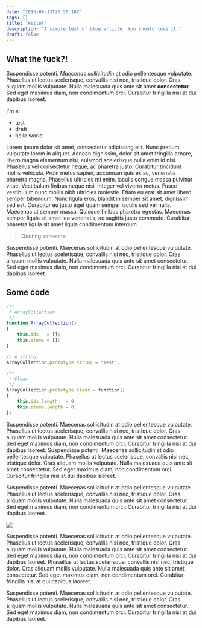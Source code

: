 ```yaml
---
date: "2015-08-13T20:50:18Z"
tags: []
title: "Hello!"
description: "A simple test of blog article. You should love it."
draft: false
---
```


## What the fuck?!

Suspendisse potenti. *Maecenas sollicitudin* at odio pellentesque vulputate. Phasellus ut lectus scelerisque, convallis nisi nec, tristique dolor. Cras aliquam mollis vulputate. Nulla malesuada quis ante sit amet **consectetur**. Sed eget maximus diam, non condimentum orci. Curabitur fringilla nisi at dui dapibus laoreet.

I'm a:

- test
- draft
- hello world

Lorem ipsum dolor sit amet, consectetur adipiscing elit. Nunc pretium vulputate lorem in aliquet. Aenean dignissim, dolor sit amet fringilla ornare, libero magna elementum nisi, euismod scelerisque nulla enim id nisi. Phasellus vel consectetur neque, ac pharetra justo. Curabitur tincidunt mollis vehicula. Proin metus sapien, accumsan quis ex ac, venenatis pharetra magna. Phasellus ultricies mi enim, iaculis congue massa pulvinar vitae. Vestibulum finibus neque nisi. Integer vel viverra metus. Fusce vestibulum nunc mollis nibh ultricies molestie. Etiam eu erat sit amet libero semper bibendum. Nunc ligula eros, blandit in semper sit amet, dignissim sed est. Curabitur eu justo eget quam semper iaculis sed vel nulla. Maecenas ut semper massa. Quisque finibus pharetra egestas. Maecenas semper ligula sit amet leo venenatis, ac sagittis justo commodo. Curabitur pharetra ligula sit amet ligula condimentum interdum.

> Quoting someone

Suspendisse potenti. Maecenas sollicitudin at odio pellentesque vulputate. Phasellus ut lectus scelerisque, convallis nisi nec, tristique dolor. Cras aliquam mollis vulputate. Nulla malesuada quis ante sit amet consectetur. Sed eget maximus diam, non condimentum orci. Curabitur fringilla nisi at dui dapibus laoreet.

## Some code

``` javascript
/**
 * ArrayCollection
 */
function ArrayCollection()
{
    this.ids   = [];
    this.items = [];
}

// A string
ArrayCollection.prototype.string = "Test";

/**
 * Clear
 */
ArrayCollection.prototype.clear = function()
{
    this.ids.length   = 0;
    this.items.length = 0;
};
```


Suspendisse potenti. Maecenas sollicitudin at odio pellentesque vulputate. Phasellus ut lectus scelerisque, convallis nisi nec, tristique dolor. Cras aliquam mollis vulputate. Nulla malesuada quis ante sit amet consectetur. Sed eget maximus diam, non condimentum orci. Curabitur fringilla nisi at dui dapibus laoreet.
Suspendisse potenti. Maecenas sollicitudin at odio pellentesque vulputate. Phasellus ut lectus scelerisque, convallis nisi nec, tristique dolor. Cras aliquam mollis vulputate. Nulla malesuada quis ante sit amet consectetur. Sed eget maximus diam, non condimentum orci. Curabitur fringilla nisi at dui dapibus laoreet.

Suspendisse potenti. Maecenas sollicitudin at odio pellentesque vulputate. Phasellus ut lectus scelerisque, convallis nisi nec, tristique dolor. Cras aliquam mollis vulputate. Nulla malesuada quis ante sit amet consectetur. Sed eget maximus diam, non condimentum orci. Curabitur fringilla nisi at dui dapibus laoreet.

![](http://cdn.magdeleine.co/wp-content/uploads/2014/12/Quignone-860x573.jpg)

Suspendisse potenti. Maecenas sollicitudin at odio pellentesque vulputate. Phasellus ut lectus scelerisque, convallis nisi nec, tristique dolor. Cras aliquam mollis vulputate. Nulla malesuada quis ante sit amet consectetur. Sed eget maximus diam, non condimentum orci. Curabitur fringilla nisi at dui dapibus laoreet. Phasellus ut lectus scelerisque, convallis nisi nec, tristique dolor. Cras aliquam mollis vulputate. Nulla malesuada quis ante sit amet consectetur. Sed eget maximus diam, non condimentum orci. Curabitur fringilla nisi at dui dapibus laoreet.

Suspendisse potenti. Maecenas sollicitudin at odio pellentesque vulputate. Phasellus ut lectus scelerisque, convallis nisi nec, tristique dolor. Cras aliquam mollis vulputate. Nulla malesuada quis ante sit amet consectetur. Sed eget maximus diam, non condimentum orci. Curabitur fringilla nisi at dui dapibus laoreet.
